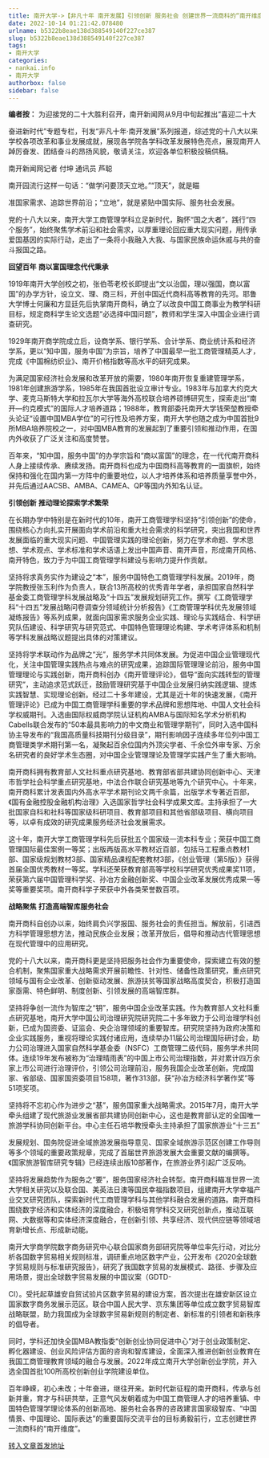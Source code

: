 ```yaml
---
title: 南开大学->【非凡十年 南开发展】引领创新 服务社会 创建世界一流商科的“南开维度” | nankai.info
date: 2022-10-14 01:21:42.078480
urlname: b5322b8eae138d388549140f227ce387
slug: b5322b8eae138d388549140f227ce387
tags: 
- 南开大学
categories:
- nankai.info
- 南开大学
authorbox: false
sidebar: false
---
```

**编者按：** 为迎接党的二十大胜利召开，南开新闻网从9月中旬起推出“喜迎二十大

奋进新时代”专题专栏，刊发“非凡十年·南开发展”系列报道，综述党的十八大以来学校各项改革和事业发展成就，展现各学院各学科改革发展特色亮点，展现南开人踔厉奋发、团结奋斗的昂扬风貌，敬请关注，欢迎各单位积极投稿供稿。

南开新闻网记者 付坤 通讯员 芦聪

南开园流行这样一句话：“做学问要顶天立地。”“顶天”，就是瞄
<!--more-->
准国家需求、追踪世界前沿；“立地”，就是紧贴中国实际、服务社会发展。

党的十八大以来，南开大学工商管理学科立足新时代，胸怀“国之大者”，践行“四个服务”，始终聚焦学术前沿和社会需求，以厚重理论回应重大现实问题，用传承爱国基因的实际行动，走出了一条将小我融入大我、与国家民族命运休戚与共的奋斗报国之路。

**回望百年** **商以富国理念代代秉承**

1919年南开大学创校之初，张伯苓老校长即提出“文以治国，理以强国，商以富国”的办学方针，设立文、理、商三科，开创中国近代商科高等教育的先河。耶鲁大学博士何廉和方显廷先后执掌南开商科，确立了以改良中国工商事业为教学科研目标，规定商科学生论文选题“必选择中国问题”，教师和学生深入中国企业进行调查研究。

1929年南开商学院成立后，设商学系、银行学系、会计学系、商业统计系和经济学系，更以“知中国，服务中国”为宗旨，培养了中国最早一批工商管理精英人才，完成《中国棉纺织业》、南开价格指数等高水平的研究成果。

为满足国家经济社会发展和改革开放的需要，1980年南开恢复重建管理学系，1981年创建旅游学系，1985年在我国首批设立审计专业。1983年与加拿大约克大学、麦克马斯特大学和拉瓦尔大学等海外高校联合培养硕博研究生，探索走出“南开—约克模式”的国际人才培养道路；1988年，教育部委托南开大学钱荣堃教授牵头论证“设置中国MBA学位”的可行性及培养方案，南开大学也随之成为中国首批9所MBA培养院校之一，对中国MBA教育的发展起到了重要引领和推动作用，在国内外收获了广泛关注和高度赞誉。

百年来，“知中国，服务中国”的办学宗旨和“商以富国”的理念，在一代代南开商科人身上接续传承、赓续发扬。南开商科也成为中国商科高等教育的一面旗帜，始终保持和强化在国内第一方阵中的重要地位，以人才培养体系和培养质量享誉中外，并先后通过AACSB、AMBA、CAMEA、QP等国内外知名认证。

**引领创新** **推动理论探索学术繁荣**

在长期办学中特别是在新时代的10年，南开工商管理学科坚持“引领创新”的使命，围绕核心方向扎实开展面向学术前沿和重大社会需求的科学研究，突出我国和世界发展面临的重大现实问题、中国管理实践的理论创新，努力在学术命题、学术思想、学术观点、学术标准和学术话语上发出中国声音、南开声音，形成南开风格、南开特色，致力于为中国工商管理学科建设与影响力提升作贡献。

坚持将求真务实作为建设之“本”，服务中国特色工商管理学科发展。2019年，商学院教授张玉利作为负责人，联合13所高校的优秀青年学者，承担国家自然科学基金委工商管理学科发展战略及“十四五”发展规划研究工作。撰写《工商管理学科“十四五”发展战略问卷调查分领域统计分析报告》《工商管理学科优先发展领域凝练报告》等系列成果，就面向国家需求服务企业实践、理论与实践结合、科学研究队伍建设、科学研究与研究范式、中国特色管理理论构建、学术考评体系和机制等学科发展战略议题提出具体的对策建议。

坚持将学术联动作为品牌之“光”，服务学术共同体发展。为促进中国企业管理现代化，关注中国管理实践热点与难点的研究成果，追踪国际管理理论前沿，服务中国管理理论与实践创新，南开商科创办《南开管理评论》，倡导“面向实践转型的管理研究”，主动追求范式跃迁，鼓励管理研究基于中国企业发展归纳实践逻辑、提炼实践智慧、实现理论创新。经过二十多年建设，尤其是近十年的快速发展，《南开管理评论》已成为中国工商管理学科重要的学术品牌和思想阵地、中国人文社会科学权威期刊。入选由国际权威商学院认证机构AMBA与国际知名学术分析机构Cabells联合发布的“50本最具影响力的中文商业和管理学期刊”，同时入选中国科协主导发布的“我国高质量科技期刊分级目录”，期刊影响因子连续多年位列中国工商管理类学术期刊第一名，凝聚起百余位国内外顶尖学者、千余位外审专家、万余名研究者的良好学术生态圈，对中国企业管理理论及管理学实践产生了重大影响。

南开商科拥有教育部人文社科重点研究基地、教育部省部共建协同创新中心、天津市哲学社会科学重点研究基地，中法合作联合研究基地等九个研究中心。十年来，南开商科累计发表国内外高水平学术期刊论文两千余篇，出版学术专著近百部，《国有金融控股金融机构治理》入选国家哲学社会科学成果文库。主持承担了一大批国家自科和社科等国家级科研项目、教育部项目和其他省部级项目、横向项目等，以卓有成效的研究成果服务经济社会发展需求。

这十年，南开大学工商管理学科先后获批五个国家级一流本科专业；荣获中国工商管理国际最佳案例一等奖；出版再版高水平教材近百部，包括马工程重点教材1部、国家级规划教材3部、国家精品课程配套教材3部，《创业管理（第5版）》获得首届全国优秀教材一等奖。学科还荣获教育部高等学校科学研究优秀成果奖11项，荣获第六届中国管理科学奖、孙冶方金融创新奖、中国企业改革发展优秀成果一等奖等重要奖项。南开商科学子荣获中外各类荣誉数百项。

**战略聚焦** **打造高端智库服务社会**

南开商科自创办以来，始终肩负兴学报国、服务社会的责任担当。解放前，引进西方科学管理思想方法，推动民族企业发展；改革开放后，倡导和推动古代管理思想在现代管理中的应用研究。

党的十八大以来，南开商科更是坚持把服务社会作为重要使命，探索建立有效的整合机制，聚焦国家重大战略需求开展前瞻性、针对性、储备性政策研究，重点研究领域与国有企业改革、创新驱动发展、旅游扶贫等国家战略高度契合，积极打造国家亟需、特色鲜明、制度创新、引领发展的高端智库群。

坚持将争创一流作为智库之“钥”，服务中国企业改革实践。作为教育部人文社科重点研究基地，南开大学中国公司治理研究院研究院二十多年致力于公司治理学科创新，已成为国资委、证监会、央企治理领域的重要智库。研究院坚持为政府决策和企业实践服务，重视将理论实践付诸应用，连续举办11届公司治理国际研讨会，助力公司治理进入国家自然科学基金委（NSFC）工商管理二级代码，服务学术共同体。连续19年发布被称为“治理晴雨表”的中国上市公司治理指数，并对累计四万余家上市公司进行治理评价，引领公司治理前沿，服务我国企业改革创新。完成国家、省部级、国家国资委项目158项，著作313部，获“孙冶方经济科学著作奖”等51项奖项。

坚持将不忘初心作为进步之“基”，服务国家重大战略需求。2015年7月，南开大学牵头组建了现代旅游业发展省部共建协同创新中心，这也是教育部认定的全国唯一旅游学科协同创新平台。中心主任石培华教授牵头主持承担了国家旅游业“十三五”

发展规划、国务院促进全域旅游发展指导意见、国家全域旅游示范区创建工作导则等多个领域的重要政策规章，完成了首届世界旅游发展大会重要文献的编撰等。《国家旅游智库研究专辑》已经连续出版10部著作，在旅游业界引起广泛反响。

坚持将发展趋势作为服务之“要”，服务国家经济社会转型。南开商科瞄准世界一流大学相关研究以及联合国、美英法日澳等国民幸福指数项目，组建南开大学幸福产业交叉研究团队，探索新时代工商管理学科与其他学科融合发展的道路。南开商科围绕数字经济和实体经济的深度融合，积极培育学科交叉研究创新点，推动互联网、大数据等和实体经济深度融合，在创新引领、共享经济、现代供应链等领域培育新增长点、形成新动能。

南开大学商学院数字商务研究中心联合国家商务部研究院等单位率先行动，对比分析各国数字贸易相关规则标准，调研重点地区数字产业，公开发布《2020全球数字贸易规则与标准研究报告》，研究了我国数字贸易的发展模式、路径、步骤及应用场景，提出全球数字贸易发展的中国议案（GDTD-

CI）。受托起草雄安自贸试验片区数字贸易的建设方案，首次提出在雄安新区设立国家数字商务发展示范区。联合中国人民大学、京东集团等单位成立数字贸易智库战略联盟，助力我国成为全球数字贸易新规则的制定者、新标准的引领者和新秩序的倡导者。

同时，学科还加快全国MBA教指委“创新创业协同促进中心”对于创业政策制定、孵化器建设、创业风险评估方面的咨询和智库建设，全面深入推进创新创业教育在我国工商管理教育领域的融合与发展。2022年成立南开大学创新创业学院，并入选全国首批100所高校创新创业学院建设单位。

百年峥嵘，初心未改；十年奋进，继往开来。新时代新征程的南开商科，传承与创新并重，育才与科研共举，正意气风发朝着成为中国工商管理人才的培养重镇、中国特色管理学理论体系的创新高地、服务社会各界的咨政建言国家级智库、“中国情景、中国理论、国际表达”的重要国际交流平台的目标勇毅前行，立志创建世界一流商科的“南开维度”。



[转入文章首发地址](http://news.nankai.edu.cn/ywsd/system/2022/10/11/030053096.shtml)